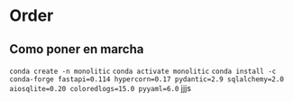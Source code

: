 # Order

## Como poner en marcha
`conda create -n monolitic`
`conda activate monolitic`
`conda install -c conda-forge fastapi=0.114 hypercorn=0.17 pydantic=2.9 sqlalchemy=2.0 aiosqlite=0.20 coloredlogs=15.0 pyyaml=6.0`
jjjs